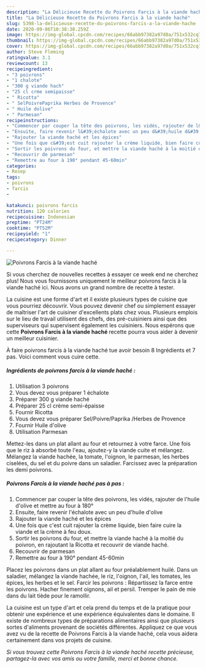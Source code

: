 ```yaml
---
description: "La Délicieuse Recette du Poivrons Farcis à la viande haché"
title: "La Délicieuse Recette du Poivrons Farcis à la viande haché"
slug: 5398-la-delicieuse-recette-du-poivrons-farcis-a-la-viande-hache
date: 2020-09-06T10:38:38.259Z
image: https://img-global.cpcdn.com/recipes/66abb97382a97d0a/751x532cq70/poivrons-farcis-a-la-viande-hache-photo-principale-de-la-recette.jpg
thumbnail: https://img-global.cpcdn.com/recipes/66abb97382a97d0a/751x532cq70/poivrons-farcis-a-la-viande-hache-photo-principale-de-la-recette.jpg
cover: https://img-global.cpcdn.com/recipes/66abb97382a97d0a/751x532cq70/poivrons-farcis-a-la-viande-hache-photo-principale-de-la-recette.jpg
author: Steve Fleming
ratingvalue: 3.1
reviewcount: 13
recipeingredient:
- "3 poivrons"
- "1 chalote"
- "300 g viande hach"
- "25 cl crme semipaisse"
- " Ricotta"
- " SelPoivrePaprika Herbes de Provence"
- " Huile dolive"
- " Parmesan"
recipeinstructions:
- "Commencer par couper la tête des poivrons, les vidés, rajouter de l&#39;huile d&#39;olive et mettre au four à 180°"
- "Ensuite, faire revenir l&#39;échalote avec un peu d&#39;huile d&#39;olive"
- "Rajouter la viande haché et les épices"
- "Une fois que c&#39;est cuit rajouter la crème liquide, bien faire cuire la viande et la crème à feu doux."
- "Sortir les poivrons du four, et mettre la viande haché à la moitié du poivron, en rajoutant la Ricotta et recouvrir de viande haché."
- "Recouvrir de parmesan"
- "Remettre au four à 190° pendant 45-60min"
categories:
- Resep
tags:
- poivrons
- farcis
- 

katakunci: poivrons farcis  
nutrition: 120 calories
recipecuisine: Indonesian
preptime: "PT24M"
cooktime: "PT52M"
recipeyield: "1"
recipecategory: Dinner

---
```



![Poivrons Farcis à la viande haché](https://img-global.cpcdn.com/recipes/66abb97382a97d0a/751x532cq70/poivrons-farcis-a-la-viande-hache-photo-principale-de-la-recette.jpg)

Si vous cherchez de nouvelles recettes à essayer ce week end ne cherchez plus! Nous vous fournissons uniquement le meilleur poivrons farcis à la viande haché ici. Nous avons un grand nombre de recette à tester.

La cuisine est une forme d'art et il existe plusieurs types de cuisine que vous pourriez découvrir. Vous pouvez devenir chef ou simplement essayer de maîtriser l'art de cuisiner d'excellents plats chez vous. Plusieurs emplois sur le lieu de travail utilisent des chefs, des pré-cuisiniers ainsi que des superviseurs qui supervisent également les cuisiniers. Nous espérons que cette <strong> Poivrons Farcis à la viande haché </strong> recette pourra vous aider à devenir un meilleur cuisinier.

<!--inarticleads1-->

À faire poivrons farcis à la viande haché tue avoir besoin 8 Ingrédients et 7 pas. Voici comment vous cuire cette.

##### Ingrédients de poivrons farcis à la viande haché :

1. Utilisation 3 poivrons
1. Vous devez vous préparer 1 échalote
1. Préparer 300 g viande haché
1. Préparer 25 cl crème semi-épaisse
1. Fournir  Ricotta
1. Vous devez vous préparer  Sel/Poivre/Paprika /Herbes de Provence
1. Fournir  Huile d&#39;olive
1. Utilisation  Parmesan


Mettez-les dans un plat allant au four et retournez à votre farce. Une fois que le riz à absorbé toute l&#39;eau, ajoutez-y la viande cuite et mélangez. Mélangez la viande hachée, la tomate, l&#39;oignon, le parmesan, les herbes ciselées, du sel et du poivre dans un saladier. Farcissez avec la préparation les demi poivrons. 

<!--inarticleads2-->

##### Poivrons Farcis à la viande haché pas à pas :

1. Commencer par couper la tête des poivrons, les vidés, rajouter de l&#39;huile d&#39;olive et mettre au four à 180°
1. Ensuite, faire revenir l&#39;échalote avec un peu d&#39;huile d&#39;olive
1. Rajouter la viande haché et les épices
1. Une fois que c&#39;est cuit rajouter la crème liquide, bien faire cuire la viande et la crème à feu doux.
1. Sortir les poivrons du four, et mettre la viande haché à la moitié du poivron, en rajoutant la Ricotta et recouvrir de viande haché.
1. Recouvrir de parmesan
1. Remettre au four à 190° pendant 45-60min


Placez les poivrons dans un plat allant au four préalablement huilé. Dans un saladier, mélangez la viande hachée, le riz, l&#39;oignon, l&#39;ail, les tomates, les épices, les herbes et le sel. Farcir les poivrons : Répartissez la farce entre les poivrons. Hacher finement oignons, ail et persil. Tremper le pain de mie dans du lait tiède pour le ramollir. 

<!--inarticleads1-->

<p>
La cuisine est un type d'art et cela prend du temps et de la pratique pour obtenir une expérience et une expérience équivalentes dans le domaine. Il existe de nombreux types de préparations alimentaires ainsi que plusieurs sortes d'aliments provenant de sociétés différentes. Appliquez ce que vous avez vu de la recette de Poivrons Farcis à la viande haché, cela vous aidera certainement dans vos projets de cuisine.
</p>

<p>
<i>Si vous trouvez cette Poivrons Farcis à la viande haché recette précieuse, partagez-la avec vos amis ou votre famille, merci et bonne chance.</i>
</p>
